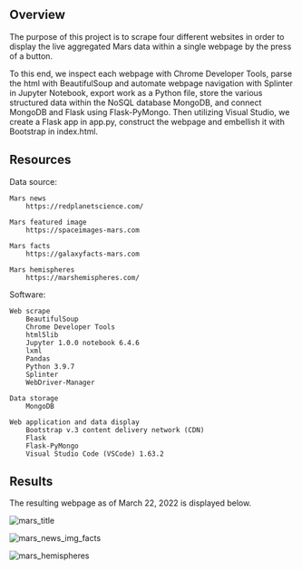 ## Overview

The purpose of this project is to scrape four different websites in order to display the live aggregated Mars data within a single webpage by the press of a button. 

To this end, we inspect each webpage with Chrome Developer Tools, parse the html with BeautifulSoup and automate webpage navigation with Splinter in Jupyter Notebook, export work as a Python file, store the various structured data within the NoSQL database MongoDB, and connect MongoDB and Flask using Flask-PyMongo. Then utilizing Visual Studio, we create a Flask app in app.py, construct the webpage and embellish it with Bootstrap in index.html.

## Resources

Data source:

    Mars news
        https://redplanetscience.com/

    Mars featured image
        https://spaceimages-mars.com

    Mars facts
        https://galaxyfacts-mars.com

    Mars hemispheres
        https://marshemispheres.com/

Software:

    Web scrape
        BeautifulSoup
        Chrome Developer Tools
        html5lib
        Jupyter 1.0.0 notebook 6.4.6
        lxml
        Pandas
        Python 3.9.7
        Splinter
        WebDriver-Manager

    Data storage
        MongoDB

    Web application and data display
        Bootstrap v.3 content delivery network (CDN)
        Flask
        Flask-PyMongo
        Visual Studio Code (VSCode) 1.63.2

## Results

The resulting webpage as of March 22, 2022 is displayed below.

![mars_title](https://user-images.githubusercontent.com/96349090/159634340-923ce9c7-b398-447b-97a5-bc170f8ef4a6.png)

![mars_news_img_facts](https://user-images.githubusercontent.com/96349090/159634363-a200a784-a6e7-4ebd-bf92-b146a85000a9.png)

![mars_hemispheres](https://user-images.githubusercontent.com/96349090/159634388-a3a04015-5bf0-44ae-bedb-20eba041ef20.png)

